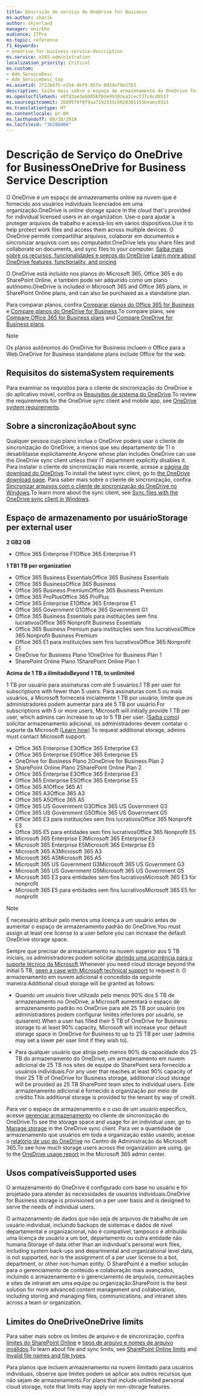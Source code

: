 ```yaml
---
title: Descrição de serviço do OneDrive for Business
ms.author: sharik
author: skjerland
manager: mnirkhe
audience: ITPro
ms.topic: reference
f1_keywords:
- onedrive-for-business-service-description
ms.service: o365-administration
localization_priority: Critical
ms.custom:
- Adm_ServiceDesc
- Adm_ServiceDesc_top
ms.assetid: 2f22b6f5-e154-4ef9-85fe-0d1daf9e27b3
description: Saiba mais sobre o espaço de armazenamento do OneDrive fornecido para cada plano de assinatura.
ms.openlocfilehash: e8fd3ae3e60856f0de99382ea2cecf37c6cd0517
ms.sourcegitcommit: 26895f0f8f9aa7192335c6028361155beaec03a1
ms.translationtype: HT
ms.contentlocale: pt-BR
ms.lasthandoff: 08/10/2019
ms.locfileid: "36286008"
---
```

# <a name="onedrive-for-business-service-description"></a><span data-ttu-id="268e0-103">Descrição de Serviço do OneDrive for Business</span><span class="sxs-lookup"><span data-stu-id="268e0-103">OneDrive for Business Service Description</span></span>

<span data-ttu-id="268e0-104">O OneDrive é um espaço de armazenamento online na nuvem que é fornecido aos usuários individuais licenciados em uma organização.</span><span class="sxs-lookup"><span data-stu-id="268e0-104">OneDrive is online storage space in the cloud that's provided for individual licensed users in an organization.</span></span> <span data-ttu-id="268e0-105">Use-o para ajudar a proteger arquivos de trabalho e acessá-los em vários dispositivos.</span><span class="sxs-lookup"><span data-stu-id="268e0-105">Use it to help protect work files and access them across multiple devices.</span></span> <span data-ttu-id="268e0-106">O OneDrive permite compartilhar arquivos, colaborar em documentos e sincronizar arquivos com seu computador.</span><span class="sxs-lookup"><span data-stu-id="268e0-106">OneDrive lets you share files and collaborate on documents, and sync files to your computer.</span></span> <span data-ttu-id="268e0-107">[Saiba mais sobre os recursos, funcionalidades e preços do OneDrive](https://go.microsoft.com/fwlink/?linkid=850345) </span><span class="sxs-lookup"><span data-stu-id="268e0-107">[Learn more about OneDrive features, functionality, and pricing](https://go.microsoft.com/fwlink/?linkid=850345)</span></span> 
  
<span data-ttu-id="268e0-108">O OneDrive está incluído nos planos do Microsoft 365, Office 365 e do SharePoint Online, e também pode ser adquirido como um plano autônomo.</span><span class="sxs-lookup"><span data-stu-id="268e0-108">OneDrive is included in Microsoft 365 and Office 365 plans, in SharePoint Online plans, and can also be purchased as a standalone plan.</span></span> 
    
<span data-ttu-id="268e0-109">Para comparar planos, confira [Comparar planos do Office 365 for Business](https://go.microsoft.com/fwlink/?linkid=799177) e [Compare planos do OneDrive for Business](https://products.office.com/pt-BR/onedrive-for-business/compare-onedrive-for-business-plans).</span><span class="sxs-lookup"><span data-stu-id="268e0-109">To compare plans, see [Compare Office 365 for Business plans](https://go.microsoft.com/fwlink/?linkid=799177) and [Compare OneDrive for Business plans](https://products.office.com/en-us/onedrive-for-business/compare-onedrive-for-business-plans).</span></span> 
  
> [!NOTE]
> <span data-ttu-id="268e0-110">Os planos autônomos do OneDrive for Business incluem o Office para a Web.</span><span class="sxs-lookup"><span data-stu-id="268e0-110">OneDrive for Business standalone plans include Office for the web.</span></span> 
  
## <a name="system-requirements"></a><span data-ttu-id="268e0-111">Requisitos do sistema</span><span class="sxs-lookup"><span data-stu-id="268e0-111">System requirements</span></span>

<span data-ttu-id="268e0-112">Para examinar os requisitos para o cliente de sincronização do OneDrive e do aplicativo móvel, confira os [Requisitos de sistema do OneDrive](https://go.microsoft.com/fwlink/?linkid=837584).</span><span class="sxs-lookup"><span data-stu-id="268e0-112">To review the requirements for the OneDrive sync client and mobile app, see [OneDrive system requirements](https://go.microsoft.com/fwlink/?linkid=837584).</span></span>
  
## <a name="about-sync"></a><span data-ttu-id="268e0-113">Sobre a sincronização</span><span class="sxs-lookup"><span data-stu-id="268e0-113">About sync</span></span>

<span data-ttu-id="268e0-114">Qualquer pessoa cujo plano inclua o OneDrive poderá usar o cliente de sincronização do OneDrive, a menos que seu departamento de TI o desabilitasse explicitamente.</span><span class="sxs-lookup"><span data-stu-id="268e0-114">Anyone whose plan includes OneDrive can use the OneDrive sync client unless their IT department explicitly disables it.</span></span> <span data-ttu-id="268e0-115">Para instalar o cliente de sincronização mais recente, acesse a [página de download do OneDrive](https://onedrive.live.com/about/download/).</span><span class="sxs-lookup"><span data-stu-id="268e0-115">To install the latest sync client, go to [the OneDrive download page](https://onedrive.live.com/about/download/).</span></span> <span data-ttu-id="268e0-116">Para saber mais sobre o cliente de sincronização, confira [Sincronizar arquivos com o cliente de sincronização do OneDrive no Windows](https://support.office.com/article/sync-files-with-the-onedrive-sync-client-in-windows-615391c4-2bd3-4aae-a42a-858262e42a49).</span><span class="sxs-lookup"><span data-stu-id="268e0-116">To learn more about the sync client, see [Sync files with the OneDrive sync client in Windows](https://support.office.com/article/sync-files-with-the-onedrive-sync-client-in-windows-615391c4-2bd3-4aae-a42a-858262e42a49).</span></span>
  
## <a name="storage-space-per-user"></a><span data-ttu-id="268e0-117">Espaço de armazenamento por usuário</span><span class="sxs-lookup"><span data-stu-id="268e0-117">Storage per external user</span></span>

<span data-ttu-id="268e0-118">**2 GB**</span><span class="sxs-lookup"><span data-stu-id="268e0-118">**2 GB**</span></span>

- <span data-ttu-id="268e0-119">Office 365 Enterprise F1</span><span class="sxs-lookup"><span data-stu-id="268e0-119">Office 365 Enterprise F1</span></span>

<span data-ttu-id="268e0-120">**1 TB**</span><span class="sxs-lookup"><span data-stu-id="268e0-120">**1 TB per organization**</span></span>

- <span data-ttu-id="268e0-121">Office 365 Business Essentials</span><span class="sxs-lookup"><span data-stu-id="268e0-121">Office 365 Business Essentials</span></span>
- <span data-ttu-id="268e0-122">Office 365 Business</span><span class="sxs-lookup"><span data-stu-id="268e0-122">Office 365 Business</span></span>
- <span data-ttu-id="268e0-123">Office 365 Business Premium</span><span class="sxs-lookup"><span data-stu-id="268e0-123">Office 365 Business Premium</span></span>
- <span data-ttu-id="268e0-124">Office 365 ProPlus</span><span class="sxs-lookup"><span data-stu-id="268e0-124">Office 365 ProPlus</span></span>
- <span data-ttu-id="268e0-125">Office 365 Enterprise E1</span><span class="sxs-lookup"><span data-stu-id="268e0-125">Office 365 Enterprise E1</span></span>
- <span data-ttu-id="268e0-126">Office 365 Government G1</span><span class="sxs-lookup"><span data-stu-id="268e0-126">Office 365 Government G1</span></span>
- <span data-ttu-id="268e0-127">Office 365 Business Essentials para instituições sem fins lucrativos</span><span class="sxs-lookup"><span data-stu-id="268e0-127">Office 365 Nonprofit Business Essentials</span></span>
- <span data-ttu-id="268e0-128">Office 365 Business Premium para instituições sem fins lucrativos</span><span class="sxs-lookup"><span data-stu-id="268e0-128">Office 365 Nonprofit Business Premium</span></span>
- <span data-ttu-id="268e0-129">Office 365 E1 para instituições sem fins lucrativos</span><span class="sxs-lookup"><span data-stu-id="268e0-129">Office 365 Nonprofit E1</span></span>
- <span data-ttu-id="268e0-130">OneDrive for Business Plano 1</span><span class="sxs-lookup"><span data-stu-id="268e0-130">OneDrive for Business Plan 1</span></span>
- <span data-ttu-id="268e0-131">SharePoint Online Plano 1</span><span class="sxs-lookup"><span data-stu-id="268e0-131">SharePoint Online Plan 1</span></span>

<span data-ttu-id="268e0-132">**Acima de 1 TB a ilimitado**</span><span class="sxs-lookup"><span data-stu-id="268e0-132">**Beyond 1 TB, to unlimited**</span></span>
 
<span data-ttu-id="268e0-133">1 TB por usuário para assinaturas com até 5 usuários.</span><span class="sxs-lookup"><span data-stu-id="268e0-133">1 TB per user for subscriptions with fewer than 5 users.</span></span> <span data-ttu-id="268e0-134">Para assinaturas com 5 ou mais usuários, a Microsoft fornecerá inicialmente 1 TB por usuário, limite que os administradores podem aumentar para até 5 TB por usuário.</span><span class="sxs-lookup"><span data-stu-id="268e0-134">For subscriptions with 5 or more users, Microsoft will initially provide 1 TB per user, which admins can increase to up to 5 TB per user.</span></span> <span data-ttu-id="268e0-135">([Saiba como](/onedrive/set-default-storage-space)) solicitar armazenamento adicional, os administradores devem contatar o suporte da Microsoft.</span><span class="sxs-lookup"><span data-stu-id="268e0-135">([Learn how](/onedrive/set-default-storage-space)) To request additional storage, admins must contact Microsoft support.</span></span> 

- <span data-ttu-id="268e0-136">Office 365 Enterprise E3</span><span class="sxs-lookup"><span data-stu-id="268e0-136">Office 365 Enterprise E3</span></span>
- <span data-ttu-id="268e0-137">Office 365 Enterprise E5</span><span class="sxs-lookup"><span data-stu-id="268e0-137">Office 365 Enterprise E5</span></span>
- <span data-ttu-id="268e0-138">OneDrive for Business Plano 2</span><span class="sxs-lookup"><span data-stu-id="268e0-138">OneDrive for Business Plan 2</span></span>
- <span data-ttu-id="268e0-139">SharePoint Online Plano 2</span><span class="sxs-lookup"><span data-stu-id="268e0-139">SharePoint Online Plan 2</span></span>
- <span data-ttu-id="268e0-140">Office 365 Enterprise E3</span><span class="sxs-lookup"><span data-stu-id="268e0-140">Office 365 Enterprise E3</span></span>
- <span data-ttu-id="268e0-141">Office 365 Enterprise E5</span><span class="sxs-lookup"><span data-stu-id="268e0-141">Office 365 Enterprise E5</span></span>
- <span data-ttu-id="268e0-142">Office 365 A1</span><span class="sxs-lookup"><span data-stu-id="268e0-142">Office 365 A1</span></span>
- <span data-ttu-id="268e0-143">Office 365 A3</span><span class="sxs-lookup"><span data-stu-id="268e0-143">Office 365 A3</span></span>
- <span data-ttu-id="268e0-144">Office 365 A5</span><span class="sxs-lookup"><span data-stu-id="268e0-144">Office 365 A5</span></span>
- <span data-ttu-id="268e0-145">Office 365 US Government G3</span><span class="sxs-lookup"><span data-stu-id="268e0-145">Office 365 US Government G3</span></span>
- <span data-ttu-id="268e0-146">Office 365 US Government G5</span><span class="sxs-lookup"><span data-stu-id="268e0-146">Office 365 US Government G5</span></span>
- <span data-ttu-id="268e0-147">Office 365 E3 para instituições sem fins lucrativos</span><span class="sxs-lookup"><span data-stu-id="268e0-147">Office 365 Nonprofit E3</span></span> 
- <span data-ttu-id="268e0-148">Office 365 E5 para entidades sem fins lucrativos</span><span class="sxs-lookup"><span data-stu-id="268e0-148">Office 365 Nonprofit E5</span></span> 
- <span data-ttu-id="268e0-149">Microsoft 365 Enterprise E3</span><span class="sxs-lookup"><span data-stu-id="268e0-149">Microsoft 365 Enterprise E3</span></span>
- <span data-ttu-id="268e0-150">Microsoft 365 Enterprise E5</span><span class="sxs-lookup"><span data-stu-id="268e0-150">Microsoft 365 Enterprise E5</span></span>
- <span data-ttu-id="268e0-151">Microsoft 365 A3</span><span class="sxs-lookup"><span data-stu-id="268e0-151">Microsoft 365 A3</span></span>
- <span data-ttu-id="268e0-152">Microsoft 365 A5</span><span class="sxs-lookup"><span data-stu-id="268e0-152">Microsoft 365 A5</span></span>
- <span data-ttu-id="268e0-153">Microsoft 365 US Government G3</span><span class="sxs-lookup"><span data-stu-id="268e0-153">Microsoft 365 US Government G3</span></span>
- <span data-ttu-id="268e0-154">Microsoft 365 US Government G5</span><span class="sxs-lookup"><span data-stu-id="268e0-154">Microsoft 365 US Government G5</span></span>
- <span data-ttu-id="268e0-155">Microsoft 365 E3 para entidades sem fins lucrativos</span><span class="sxs-lookup"><span data-stu-id="268e0-155">Microsoft 365 E3 for nonprofit</span></span>
- <span data-ttu-id="268e0-156">Microsoft 365 E5 para entidades sem fins lucrativos</span><span class="sxs-lookup"><span data-stu-id="268e0-156">Microsoft 365 E5 for nonprofit</span></span>

  
> [!NOTE]
> <span data-ttu-id="268e0-157">É necessário atribuir pelo menos uma licença a um usuário antes de aumentar o espaço de armazenamento padrão do OneDrive.</span><span class="sxs-lookup"><span data-stu-id="268e0-157">You must assign at least one license to a user before you can increase the default OneDrive storage space.</span></span> 
  
<span data-ttu-id="268e0-158">Sempre que precisar de armazenamento na nuvem superior aos 5 TB iniciais, os administradores podem solicitar [abrindo uma ocorrência para o suporte técnico da Microsoft](https://go.microsoft.com/fwlink/?linkid=869559).</span><span class="sxs-lookup"><span data-stu-id="268e0-158">Whenever you need cloud storage beyond the initial 5 TB, [open a case with Microsoft technical support](https://go.microsoft.com/fwlink/?linkid=869559) to request it.</span></span> <span data-ttu-id="268e0-159">O armazenamento em nuvem adicional é concedido da seguinte maneira:</span><span class="sxs-lookup"><span data-stu-id="268e0-159">Additional cloud storage will be granted as follows:</span></span> 
  
- <span data-ttu-id="268e0-160">Quando um usuário tiver utilizado pelo menos 90% dos 5 TB de armazenamento no OneDrive, a Microsoft aumentará o espaço de armazenamento padrão no OneDrive para até 25 TB por usuário (os administradores podem configurar limites inferiores por usuário, se quiserem).</span><span class="sxs-lookup"><span data-stu-id="268e0-160">When a user has filled their 5 TB of OneDrive for Business storage to at least 90% capacity, Microsoft will increase your default storage space in OneDrive for Business to up to 25 TB per user (admins may set a lower per user limit if they wish to).</span></span> 
    
- <span data-ttu-id="268e0-161">Para qualquer usuário que atinja pelo menos 90% da capacidade dos 25 TB do armazenamento do OneDrive, um armazenamento em nuvem adicional de 25 TB nos sites de equipe do SharePoint será fornecido a usuários individuais.</span><span class="sxs-lookup"><span data-stu-id="268e0-161">For any user that reaches at least 90% capacity of their 25 TB of OneDrive for Business storage, additional cloud storage will be provided as 25 TB SharePoint team sites to individual users.</span></span> <span data-ttu-id="268e0-162">Este armazenamento adicional é fornecido à organização por meio de crédito.</span><span class="sxs-lookup"><span data-stu-id="268e0-162">This additional storage is provided to the tenant by way of credit.</span></span>
    
<span data-ttu-id="268e0-163">Para ver o espaço de armazenamento e o uso de um usuário específico, acesse [gerenciar armazenamento](https://support.office.com/article/31519161-059C-4764-B6F8-F5CD29F7FE68) no cliente de sincronização do OneDrive.</span><span class="sxs-lookup"><span data-stu-id="268e0-163">To see the storage space and usage for an individual user, go to [Manage storage](https://support.office.com/article/31519161-059C-4764-B6F8-F5CD29F7FE68) in the OneDrive sync client.</span></span> <span data-ttu-id="268e0-164">Para ver a quantidade de armazenamento que usuários em toda a organização estão usando, acesse o [relatório de uso do OneDrive](/office365/admin/activity-reports/onedrive-for-business-usage) no Centro de Administração do Microsoft 365.</span><span class="sxs-lookup"><span data-stu-id="268e0-164">To see how much storage users across the organization are using, go to the [OneDrive usage report](/office365/admin/activity-reports/onedrive-for-business-usage) in the Microsoft 365 admin center.</span></span> 
   
## <a name="supported-uses"></a><span data-ttu-id="268e0-165">Usos compatíveis</span><span class="sxs-lookup"><span data-stu-id="268e0-165">Supported uses</span></span>

<span data-ttu-id="268e0-166">O armazenamento do OneDrive é configurado com base no usuário e foi projetado para atender às necessidades de usuários individuais.</span><span class="sxs-lookup"><span data-stu-id="268e0-166">OneDrive for Business storage is provisioned on a per user basis and is designed to serve the needs of individual users.</span></span>
  
<span data-ttu-id="268e0-167">O armazenamento de dados que não seja de arquivos de trabalho de um usuário individual, incluindo backups de sistemas e dados de nível departamental e organizacional, não é compatível, tampouco é atribuído uma licença de usuário a um bot, departamento ou outra entidade não humana.</span><span class="sxs-lookup"><span data-stu-id="268e0-167">Storage of data other than an individual's personal work files, including system back-ups and departmental and organizational level data, is not supported, nor is the assignment of a per user license to a bot, department, or other non-human entity.</span></span> <span data-ttu-id="268e0-168">O SharePoint é a melhor solução para o gerenciamento de conteúdo e colaboração mais avançados, incluindo o armazenamento e o gerenciamento de arquivos, comunicações e sites de intranet em uma equipe ou organização.</span><span class="sxs-lookup"><span data-stu-id="268e0-168">SharePoint is the best solution for more advanced content management and collaboration, including storing and managing files, communications, and intranet sites across a team or organization.</span></span>
  
## <a name="onedrive-limits"></a><span data-ttu-id="268e0-169">Limites do OneDrive</span><span class="sxs-lookup"><span data-stu-id="268e0-169">OneDrive limits</span></span>

<span data-ttu-id="268e0-170">Para saber mais sobre os limites de arquivo e de sincronização, confira [limites do SharePoint Online](/office365/servicedescriptions/sharepoint-online-service-description/sharepoint-online-limits) e [tipos de arquivo e nomes de arquivo inválidos](https://support.office.com/article/64883a5d-228e-48f5-b3d2-eb39e07630fa).</span><span class="sxs-lookup"><span data-stu-id="268e0-170">To learn about file and sync limits, see [SharePoint Online limits](/office365/servicedescriptions/sharepoint-online-service-description/sharepoint-online-limits) and [Invalid file names and file types](https://support.office.com/article/64883a5d-228e-48f5-b3d2-eb39e07630fa).</span></span>
  
<span data-ttu-id="268e0-171">Para planos que incluem armazenamento na nuvem ilimitado para usuários individuais, observe que limites podem se aplicar aos outros recursos que não sejam de armazenamento.</span><span class="sxs-lookup"><span data-stu-id="268e0-171">For plans that include unlimited personal cloud storage, note that limits may apply on non-storage features.</span></span> 
  

